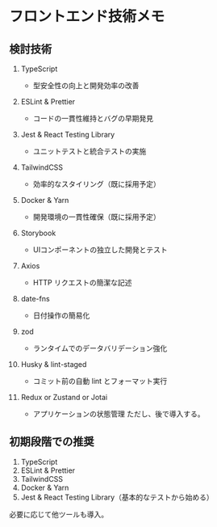 # フロントエンド技術メモ

## 検討技術

1. TypeScript
   - 型安全性の向上と開発効率の改善

2. ESLint & Prettier
   - コードの一貫性維持とバグの早期発見

3. Jest & React Testing Library
   - ユニットテストと統合テストの実施

4. TailwindCSS
   - 効率的なスタイリング（既に採用予定）

5. Docker & Yarn
   - 開発環境の一貫性確保（既に採用予定）

6. Storybook
   - UIコンポーネントの独立した開発とテスト

7. Axios
   - HTTP リクエストの簡潔な記述

8. date-fns
   - 日付操作の簡易化

9. zod
   - ランタイムでのデータバリデーション強化

10. Husky & lint-staged
    - コミット前の自動 lint とフォーマット実行

11. Redux or Zustand or Jotai
    - アプリケーションの状態管理
      ただし、後で導入する。

## 初期段階での推奨

1. TypeScript
2. ESLint & Prettier
3. TailwindCSS
4. Docker & Yarn
5. Jest & React Testing Library（基本的なテストから始める）

必要に応じて他ツールも導入。
